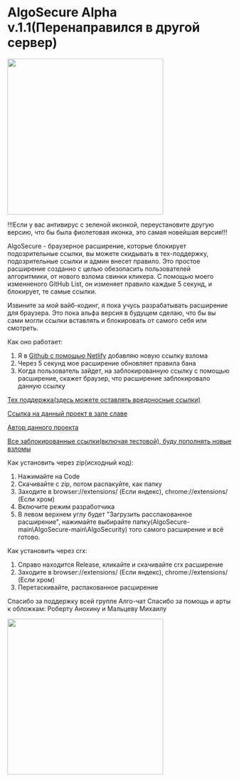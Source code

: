 # AlgoSecure Alpha v.1.1(Перенаправился в другой сервер)

<img src="https://github.com/user-attachments/assets/81fbc30f-1554-4233-81b4-b3973f37cb68" width="350" />

!!!Если у вас антивирус с зеленой иконкой, переустановите другую версию, что бы была фиолетовая иконка, это самая новейшая версия!!!

AlgoSecure - браузерное расширение, которые блокирует подозрительные ссылки, вы можете скидывать в тех-поддержку, подозрительные ссылки и админ внесет правило.
Это простое расширение созданно с целью обезопасить пользователей алгоритмики, от нового взлома свинки кликера. С помощью моего изменненого GitHub List,
он изменяет правило каждые 5 секунд, и блокирует, те самые ссылки.

Извините за мой вайб-кодинг, я пока учусь разрабатывать расширение для браузера. Это пока альфа версия в будущем сделаю, что бы вы сами могли ссылки вставлять и блокировать от самого себя или смотреть.

Как оно работает:
1. Я в <a href="https://jsonalgosecure.netlify.app/rules.json" target="_blank">Github с помощью Netlify</a> добавляю новую ссылку взлома
2. Через 5 секунд мое расширение обновляет правила бана
3. Когда пользователь зайдет, на заблокированную ссылку с помощью расширение, скажет браузер, что расширение заблокировало данную ссылку
  
<a href="https://learn.algoritmika.org/community?projectId=58259493" target="_blank">Тех поддержка(здесь можете оставлять вредоносные ссылки)</a> 

<a href="https://learn.algoritmika.org/community?projectId=58259517" target="_blank">Ссылка на данный проект в зале славе</a> 

<a href="https://learn.algoritmika.org/student-profile?profileId=70069026" target="_blank">Автор данного проекта</a> 

<a href="https://jsonalgosecure.netlify.app/rules.json" target="_blank">Все заблокированные ссылки(включая тестовой), буду пополнять новые взломы</a> 

Как установить через zip(исходный код):
1. Нажимайте на Code
2. Скачивайте с zip, потом распакуйте, как папку
3. Заходите в browser://extensions/ (Если яндекс), chrome://extensions/ (Если хром)
4. Включите режим разработчика
5. В левом верхнем углу будет "Загрузить расспакованное расширение", нажимайте выбирайте папку(AlgoSecure-main\AlgoSecure-main\AlgoSecurity) того самого расширение и всё готово.

Как установить через crx:
1. Справо находится Release, кликайте и скачивайте crx расширение
2. Заходите в browser://extensions/ (Если яндекс), chrome://extensions/ (Если хром)
3. Перетаскивайте, распакованное расширение

Спасибо за поддержку всей группе Алго-чат
Спасибо за помощь и арты к обложкам: Роберту Анохину и Мальцеву Михаилу

<img src="https://github.com/user-attachments/assets/fba4aacb-a87f-4aaa-84b5-bf9f7f1d19fb" width="350" />

